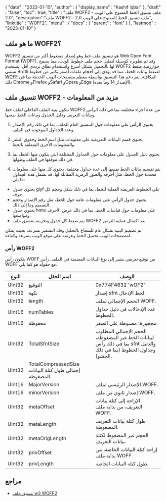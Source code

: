 {
  "date" : "2023-01-10",
  "author" : {
    "display_name" : "Kashif Iqbal"
},
  "draft" : "false",
  "toc" : true,
  "title" : "ملف WOFF2 - ملف تنسيق الخط المفتوح على الويب 2.0",
  "description":"ملف WOFF2 - ملف تنسيق الخط المفتوح على الويب 2.0",
  "linktitle" : "WOFF2",
  "menu" : {
    "docs" : {
      "parent" : "font"
}
},
  "lastmod" : "2023-01-10"
}

## ما هو ملف WOFF2؟

WOFF2 هو تنسيق ملف خط وهو إصدار مضغوط أكثر من تنسيق Web Open Font Format (WOFF). وقد تم تطويره كوسيلة لتقليل حجم ملف خطوط الويب، مما يسمح لها بالتحميل بشكل أسرع واستخدام نطاق ترددي أقل. يستخدم WOFF2 خوارزمية ضغط تسمى Brotli لضغط بيانات الخط، مما قد يؤدي إلى أحجام ملفات أصغر بكثير من خطوط [WOFF](/font/woff/) المكافئة. يتم دعم هذا التنسيق بواسطة معظم متصفحات الويب الحديثة بما في ذلك Chrome وFirefox وSafari وOpera وEdge (الإصدار 14 وما بعده).

## تنسيق ملف WOFF2 - مزيد من المعلومات

تتكون بنية الملف الداخلي لملف خط WOFF2 من عدة أجزاء مختلفة، بما في ذلك الرأس وبيانات التعريف ودليل الجدول وبيانات الخط نفسها.

 1. يحتوي الرأس على معلومات حول التنسيق العام للملف، بما في ذلك رقم الإصدار وعدد الجداول الموجودة في الملف.

 1. يحتوي قسم البيانات التعريفية على معلومات مثل اسم الخط وحقوق النشر والمعلومات الأخرى المتعلقة بالخط.

 1. يحتوي دليل الجدول على معلومات حول الجداول المختلفة التي يتكون منها الخط، بما في ذلك موقعها في الملف وطولها.

 1. يتم تقسيم بيانات الخط نفسها إلى عدة جداول مختلفة، يحتوي كل منها على معلومات محددة حول الخط، مثل أحرفه والصور الرمزية المقابلة لها. قد تشمل هذه الجداول ما يلي:

 * يحتوي جدول glyf على الخطوط العريضة الفعلية للخط، بما في ذلك شكل وحجم كل حرف.
 * يحتوي جدول الرأس على معلومات عامة حول الخط، مثل رقم الإصدار وحجم التصميم وما إلى ذلك.
 * يحتوي جدول hmtx على معلومات حول قياسات الخط، بما في ذلك عرض الأحرف ومواضعها.
 * يتم ضغط كل جدول وتخزينه بتنسيق ملف WOFF2 بعد اكتمال عملية الترميز.

تم تصميم البنية بشكل عام للسماح بالتحليل وفك التشفير بسرعة، بحيث يمكن لمتصفحات الويب تحميل الخط وعرضه على موقع الويب بسرعة وكفاءة.

### رأس WOFF2
يتكون رأس WOFF من توقيع تعريفي يشير إلى نوع البيانات المضمنة في الملف. رأس WOFF مع حقوله هو كما يلي.

|النوع|اسم الحقل|الوصف|
---|---|---|
|UInt32|التوقيع |0x774F4632 'wOF2' |
|UInt32| نكهة |إصدار sfnt لخط الإدخال.|
|UInt32| length |الحجم الإجمالي لملف WOFF.|
|UInt16| numTables |عدد الإدخالات في دليل جداول الخطوط.|
|UInt16| محفوظة |محجوزة؛ مضبوطة على الصفر.|
|UInt32| TotalSfntSize |الحجم الإجمالي المطلوب لبيانات الخط غير المضغوطة، بما في ذلك رأس sfnt والدليل وجداول الخطوط (بما في ذلك الحشو).|
|UInt32| TotalCompressedSize إجمالي طول كتلة البيانات المضغوطة.|
|UInt16| MajorVersion |الإصدار الرئيسي لملف WOFF.|
|UInt16| minorVersion |إصدار ثانوي من ملف WOFF.|
|UInt32| metaOffset |الإزاحة إلى كتلة بيانات التعريف، من بداية ملف WOFF.|
|UInt32| metaLength |طول كتلة بيانات التعريف المضغوطة.|
|UInt32| metaOrigLength |الحجم غير المضغوط لكتلة بيانات التعريف.|
|UInt32| privOffset |إزاحة كتلة البيانات الخاصة، من بداية ملف WOFF.|
|UInt32| privLength |طول كتلة البيانات الخاصة.|


## مراجع
 * [تنسيق ملف w3 WOFF2](https://www.w3.org/TR/WOFF2/)

